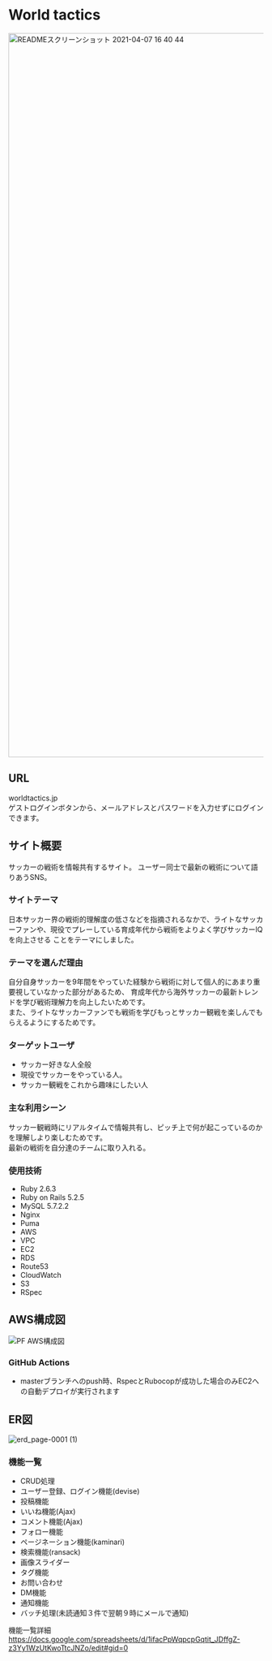 # World tactics
<img width="1427" alt="READMEスクリーンショット 2021-04-07 16 40 44"
src="https://user-images.githubusercontent.com/64453093/114139074-83554d00-9949-11eb-849a-51f8025e2f4a.png">

## URL
worldtactics.jp
<br>ゲストログインボタンから、メールアドレスとパスワードを入力せずにログインできます。

## サイト概要
サッカーの戦術を情報共有するサイト。
ユーザー同士で最新の戦術について語りあうSNS。

### サイトテーマ
日本サッカー界の戦術的理解度の低さなどを指摘されるなかで、ライトなサッカーファンや、現役でプレーしている育成年代から戦術をよりよく学びサッカーIQを向上させる
ことをテーマにしました。

### テーマを選んだ理由
自分自身サッカーを9年間をやっていた経験から戦術に対して個人的にあまり重要視していなかった部分があるため、
育成年代から海外サッカーの最新トレンドを学び戦術理解力を向上したいためです。<br>
また、ライトなサッカーファンでも戦術を学びもっとサッカー観戦を楽しんでもらえるようにするためです。

### ターゲットユーザ
* サッカー好きな人全般
* 現役でサッカーをやっている人。
* サッカー観戦をこれから趣味にしたい人

### 主な利用シーン
サッカー観戦時にリアルタイムで情報共有し、ピッチ上で何が起こっているのかを理解しより楽しむためです。<br>
最新の戦術を自分達のチームに取り入れる。

### 使用技術
* Ruby 2.6.3
* Ruby on Rails 5.2.5
* MySQL 5.7.2.2
* Nginx
* Puma
* AWS
 * VPC
 * EC2
 * RDS
 * Route53
 * CloudWatch
 * S3
* RSpec

## AWS構成図
![PF AWS構成図](https://user-images.githubusercontent.com/64453093/115819754-7bfa6d00-a43a-11eb-9745-eaca902cf0bf.jpg)


### GitHub Actions
* masterブランチへのpush時、RspecとRubocopが成功した場合のみEC2への自動デプロイが実行されます

## ER図
![erd_page-0001 (1)](https://user-images.githubusercontent.com/64453093/115820386-a862b900-a43b-11eb-99ab-a02142a94d9c.jpg)


### 機能一覧
* CRUD処理
* ユーザー登録、ログイン機能(devise)
* 投稿機能
* いいね機能(Ajax)
* コメント機能(Ajax)
* フォロー機能
* ページネーション機能(kaminari)
* 検索機能(ransack)
* 画像スライダー
* タグ機能
* お問い合わせ
* DM機能
* 通知機能
* バッチ処理(未読通知３件で翌朝９時にメールで通知)

機能一覧詳細
https://docs.google.com/spreadsheets/d/1ifacPpWqpcpGqtit_JDffgZ-z3Yy1WzUtKwoTtcJNZo/edit#gid=0
